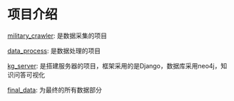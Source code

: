 # 项目介绍

[military_crawler](military_kg/military_crawler): 是数据采集的项目

[data_process](military_kg/data_process): 是数据处理的项目

[kg_server](military_kg/kg_server): 是搭建服务器的项目，框架采用的是Django，数据库采用neo4j，知识问答可视化

[final_data](military_kg/final_data): 为最终的所有数据部分
